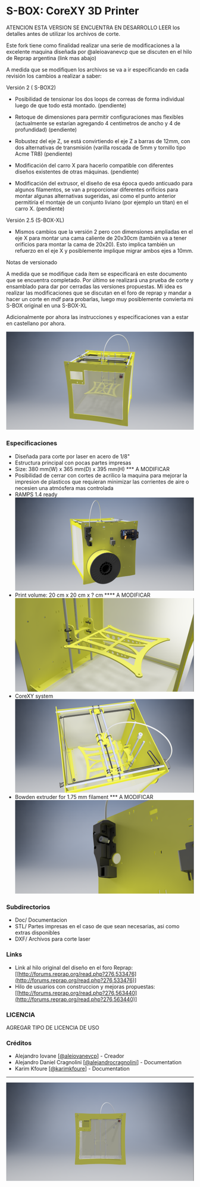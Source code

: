 # S-BOX: CoreXY 3D Printer


ATENCION ESTA VERSION SE ENCUENTRA EN DESARROLLO LEER los
detalles antes de utilizar los archivos de corte.



Este fork tiene como finalidad realizar una serie de
modificaciones a la excelente maquina diseñada por @aleioavanevcp que se
discuten en el hilo de Reprap argentina (link mas abajo)

A medida que se modifiquen los archivos se va a ir
especificando en cada revisión los cambios a realizar a saber:
 

Versión 2 ( S-BOX2)



* Posibilidad de tensionar los dos loops de correas de forma
individual luego de que todo está montado. (pendiente)

* Retoque de dimensiones para permitir configuraciones mas
flexibles (actualmente se estarían agregando 4 centímetros de ancho y 4 de
profundidad) (pendiente)

* Robustez del eje Z, se está convirtiendo el eje Z a barras
de 12mm, con dos alternativas de transmisión (varilla roscada de 5mm y tornillo
tipo Acme TR8) (pendiente)

* Modificación del carro X para hacerlo compatible con
diferentes diseños existentes de otras máquinas. (pendiente)

* Modificación del extrusor, el diseño de esa época quedo
anticuado para algunos filamentos, se van a proporcionar diferentes orificios
para montar algunas alternativas sugeridas, asi como el punto anterior
permitiría el montaje de un conjunto liviano (por ejemplo un titan) en el carro
X. (pendiente)


Versión 2.5 (S-BOX-XL)

* Mismos cambios que la versión 2 pero con
dimensiones ampliadas en el eje X para montar una cama caliente de 20x30cm
(también va a tener orificios para montar la cama de 20x20). Esto implica
también un refuerzo en el eje X y posiblemente implique migrar ambos ejes a
10mm.



Notas de versionado 

A medida que se modifique cada ítem se especificará en este
documento que se encuentra completado. Por último se realizará una prueba de
corte y ensamblado para dar por cerradas las versiones propuestas. Mi idea es
realizar las modificaciones que se discutan en el foro de reprap y mandar a
hacer un corte en mdf para probarlas, luego muy posiblemente convierta mi S-BOX
original en una S-BOX-XL 

Adicionalmente por ahora las instrucciones y
especificaciones van a estar en castellano por ahora.
 


![S-BOX](https://raw.githubusercontent.com/FabLabCordoba/S-Box-Core-XY/original/Doc/3D_Renders/isometric.png)


### Especificaciones
* Diseñada para corte por laser en acero de 1/8" 
* Estructura principal con pocas partes impresas
* Size: 380 mm(W) x 365 mm(D) x 395 mm(H) *** A MODIFICAR
* Posibilidad de cerrar con cortes de acrilico la maquina para mejorar la impresion de plasticos que requieran minimizar las corrientes de aire o necesien una atmósfera mas controlada
* RAMPS 1.4 ready
![S-BOX](https://raw.githubusercontent.com/FabLabCordoba/S-Box-Core-XY/original/Doc/3D_Renders/back.png)
* Print volume: 20 cm x 20 cm x ? cm  **** A MODIFICAR
![S-BOX](https://raw.githubusercontent.com/FabLabCordoba/S-Box-Core-XY/original/Doc/3D_Renders/bed.png)
* CoreXY system
![S-BOX](https://raw.githubusercontent.com/FabLabCordoba/S-Box-Core-XY/original/Doc/3D_Renders/coreXY.png)
* Bowden extruder for 1.75 mm filament *** A MODIFICAR
![S-BOX](https://raw.githubusercontent.com/FabLabCordoba/S-Box-Core-XY/original/Doc/3D_Renders/extruder.png)


### Subdirectorios

* Doc/ Documentacion 
* STL/ Partes impresas en el caso de que sean necesarias, asi como extras disponibles
* DXF/ Archivos para corte laser


### Links
* Link al hilo original del diseño en el foro Reprap: [[http://forums.reprap.org/read.php?276,533476](http://forums.reprap.org/read.php?276,533476)]
* Hilo de usuarios con construccion y mejoras propuestas: [[http://forums.reprap.org/read.php?276,563440](http://forums.reprap.org/read.php?276,563440)]


### LICENCIA
AGREGAR TIPO DE LICENCIA DE USO


### Créditos
* Alejandro Iovane [[@aleiovanevcp](https://github.com/aleiovanevcp)] - Creador 
* Alejandro Daniel Cragnolini [[@alejandrocragnolini](https://github.com/alejandrocragnolini)] - Documentation
* Karim Kfoure [[@karimkfoure](https://github.com/karimkfoure)] - Documentation

---
![S-BOX](https://raw.githubusercontent.com/FabLabCordoba/S-Box-Core-XY/original/Doc/3D_Renders/front.png)
